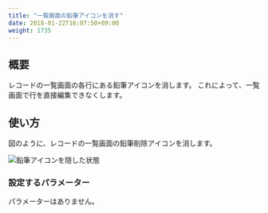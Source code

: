 ```yaml
---
title: "一覧画面の鉛筆アイコンを消す"
date: 2018-01-22T16:07:50+09:00
weight: 1735
---
```


## 概要

レコードの一覧画面の各行にある鉛筆アイコンを消します。
これによって、一覧画面で行を直接編集できなくします。

## 使い方

図のように、レコードの一覧画面の鉛筆削除アイコンを消します。

![鉛筆アイコンを隠した状態](/images/ja/actions/other_ui/hide_delete_record_inline_icon/2.png)

### 設定するパラメーター

パラメーターはありません。
